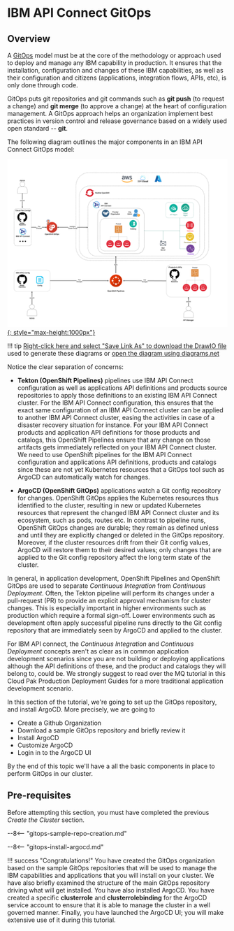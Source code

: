 # IBM API Connect GitOps

<!--- cSpell:ignore CICD qube cntk autoplay allowfullscreen clusterrole clusterrolebinding -->

## Overview

A [GitOps](https://www.openshift.com/blog/introduction-to-gitops-with-openshift) model must be at the core of the methodology or approach used to deploy and manage any IBM capability in production. It ensures that the installation, configuration and changes of these IBM capabilities, as well as their configuration and citizens (applications, integration flows, APIs, etc), is only done through code.

GitOps puts git repositories and git commands such as **git push** (to request a change) and **git merge** (to approve a change) at the heart of configuration management. A GitOps approach helps an organization implement best practices in version control and release governance based on a widely used open standard -- **git**.

The following diagram outlines the major components in an IBM API Connect GitOps model:

[![gitops](./images/gitops.png){: style="max-height:1000px"}](https://app.diagrams.net/#Hcloud-native-toolkit%2Fmulti-tenancy-gitops%2Fmaster%2Fdoc%2Fdiagrams%2FAPIC-GitOps.drawio)

!!! tip
    <a href="https://raw.githubusercontent.com/cloud-native-toolkit/multi-tenancy-gitops/master/doc/diagrams/APIC-GitOps.drawio" download>Right-click here and select "Save Link As" to download the DrawIO file</a> used to generate these diagrams or [open the diagram using diagrams.net](https://app.diagrams.net/#Hcloud-native-toolkit%2Fmulti-tenancy-gitops%2Fmaster%2Fdoc%2Fdiagrams%2FAPIC-GitOps.drawio)

Notice the clear separation of concerns:

* **Tekton (OpenShift Pipelines)**  pipelines use IBM API Connect configuration as well as applications API definitions and products source repositories to apply those definitions to an existing IBM API Connect cluster. For the IBM API Connect configuration, this ensures that the exact same configuration of an IBM API Connect cluster can be applied to another IBM API Connect cluster, easing the activities in case of a disaster recovery situation for instance. For your IBM API Connect products and application API definitions for those products and catalogs, this OpenShift Pipelines ensure that any change on those artifacts gets immediately reflected on your IBM API Connect cluster. We need to use OpenShift pipelines for the IBM API Connect configuration and applications API definitions, products and catalogs since these are not yet Kubernetes resources that a GitOps tool such as ArgoCD can automatically watch for changes.

* **ArgoCD (OpenShift GitOps)**  applications watch a Git config repository for changes. OpenShift GitOps applies the Kubernetes resources thus identified to the cluster, resulting in new or updated Kubernetes resources that represent the changed IBM API Connect cluster and its ecosystem, such as pods, routes etc. In contrast to pipeline runs, OpenShift GitOps changes are durable; they remain as defined unless and until they are explicitly changed or deleted in the GitOps repository. Moreover, if the cluster resources drift from their Git config values, ArgoCD will restore them to their desired values; only changes that are applied to
the Git config repository affect the long term state of the cluster.

In general, in application development, OpenShift Pipelines and OpenShift GitOps are used to separate *Continuous Integration* from *Continuous Deployment*. Often, the Tekton pipeline will perform its changes under a pull-request (PR) to provide an explicit approval mechanism for cluster changes. This is especially important in higher environments such as production which require a formal sign-off. Lower environments such as development often apply successful pipeline runs directly to the Git config repository that are immediately seen by ArgoCD and applied to the cluster.

For IBM API connect, the *Continuous Integration* and *Continuous Deployment* concepts aren't as clear as in common application development scenarios since you are not building or deploying applications although the API definitions of these, and the product and catalogs they will belong to, could be. We strongly suggest to read over the MQ tutorial in this Cloud Pak Production Deployment Guides for a more traditional application development scenario.


In this section of the tutorial, we're going to set up the GitOps repository, and install ArgoCD. More precisely, we are going to

* Create a Github Organization
* Download a sample GitOps repository and briefly review it
* Install ArgoCD
* Customize ArgoCD
* Login in to the ArgoCD UI

By the end of this topic we'll have a all the basic components in place to perform GitOps in our cluster.

## Pre-requisites

Before attempting this section, you must have completed the previous *Create the Cluster* section.

--8<-- "gitops-sample-repo-creation.md"

--8<-- "gitops-install-argocd.md"

!!! success "Congratulations!"
    You have created the GitOps organization based on the sample GitOps repositories that will be used to manage the IBM capabilities and applications that you will install on your cluster. We have also briefly examined the structure of the main GitOps repository driving what will get installed. You have also installed ArgoCD. You have created a specific **clusterrole** and **clusterrolebinding** for the ArgoCD service account to ensure that it is able to manage the cluster in a well governed manner. Finally, you have launched the ArgoCD UI; you will make extensive use of it during this tutorial.